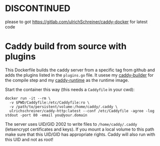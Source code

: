 # DISCONTINUED

please to got https://gitlab.com/ulrichSchreiner/caddy-docker for latest code


# Caddy build from source with plugins

This Dockerfile builds the caddy server from a specific tag from github and adds
the plugins listed in the `plugins.go` file. It usese my [caddy-builder](https://github.com/ulrichSchreiner/caddy-builder) for the compile step and my [caddy-runtime](https://github.com/ulrichSchreiner/caddy-runtime) as the runtime image.

Start the container this way (this needs a `Caddyfile` in your cwd):
~~~
docker run -it --rm \
  -v $PWD/Caddyfile:/etc/Caddyfile:ro \
  -v /path/to/persistent/volume:/home/caddy/.caddy \
  ulrichschreiner/caddy-http:latest --conf /etc/Caddyfile -agree -log stdout -port 80 -email you@your.domain
~~~

The server uses UID/GID 2002 to write files to `/home/caddy/.caddy` (letsencrypt certificates and keys). If you mount a local volume to this path make sure that this UID/GID has appropriate rights. Caddy will also run with this UID and not as root!
